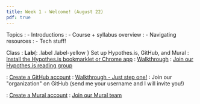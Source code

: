```yaml
---
title: Week 1 - Welcome! (August 22)
pdf: true
---
```


Topics
: - Introductions
: - Course + syllabus overview
: - Navigating resources
: - Tech stuff!

Class
: **Lab**{: .label .label-yellow } Set up Hypothes.is, GitHub, and Mural
: [Install the Hypothes.is bookmarklet or Chrome app](https://web.hypothes.is/)
  : [Walkthrough](https://craftingdh.netlify.app/tutorials/hypothesis/)
: [Join our Hypothes.is reading group](https://hypothes.is/groups/WpyDko1Q/digital-history-fall-22)

: [Create a GitHub account](https://github.com/)
  : [Walkthrough - Just step one!](https://craftingdh.netlify.app/tutorials/github/)
: Join our "organization" on GitHub (send me your username and I will invite you!)

: [Create a Mural account](https://mural.co/)
: [Join our Mural team](https://app.mural.co/invitation/team/digitalhistoryfall20226051?code=666b2ff38ba748f8a210e6ea152c5ad7&sender=uf8efadd416870c5b91552745)
